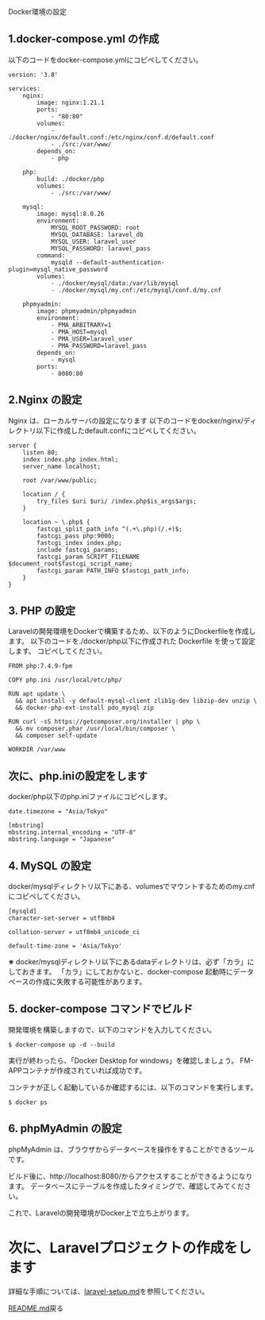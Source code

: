  Docker環境の設定

## 1.docker-compose.yml の作成

以下のコードをdocker-compose.ymlにコピペしてください。

```
version: '3.8'

services:
    nginx:
        image: nginx:1.21.1
        ports:
            - "80:80"
        volumes:
            - ./docker/nginx/default.conf:/etc/nginx/conf.d/default.conf
            - ./src:/var/www/
        depends_on:
            - php

    php:
        build: ./docker/php
        volumes:
            - ./src:/var/www/

    mysql:
        image: mysql:8.0.26
        environment:
            MYSQL_ROOT_PASSWORD: root
            MYSQL_DATABASE: laravel_db
            MYSQL_USER: laravel_user
            MYSQL_PASSWORD: laravel_pass
        command:
            mysqld --default-authentication-plugin=mysql_native_password
        volumes:
            - ./docker/mysql/data:/var/lib/mysql
            - ./docker/mysql/my.cnf:/etc/mysql/conf.d/my.cnf

    phpmyadmin:
        image: phpmyadmin/phpmyadmin
        environment:
            - PMA_ARBITRARY=1
            - PMA_HOST=mysql
            - PMA_USER=laravel_user
            - PMA_PASSWORD=laravel_pass
        depends_on:
            - mysql
        ports:
            - 8080:80
```


## 2.Nginx の設定

Nginx は、ローカルサーバの設定になります
以下のコードをdocker/nginx/ディレクトリ以下に作成したdefault.confにコピペしてください。

```
server {
    listen 80;
    index index.php index.html;
    server_name localhost;

    root /var/www/public;

    location / {
        try_files $uri $uri/ /index.php$is_args$args;
    }

    location ~ \.php$ {
        fastcgi_split_path_info ^(.+\.php)(/.+)$;
        fastcgi_pass php:9000;
        fastcgi_index index.php;
        include fastcgi_params;
        fastcgi_param SCRIPT_FILENAME $document_root$fastcgi_script_name;
        fastcgi_param PATH_INFO $fastcgi_path_info;
    }
}
```


## 3. PHP の設定

Laravelの開発環境をDockerで構築するため、以下のようにDockerfileを作成します。
以下のコードを./docker/php以下に作成された Dockerfile を使って設定します。
コピペしてください。

```
FROM php:7.4.9-fpm

COPY php.ini /usr/local/etc/php/

RUN apt update \
  && apt install -y default-mysql-client zlib1g-dev libzip-dev unzip \
  && docker-php-ext-install pdo_mysql zip

RUN curl -sS https://getcomposer.org/installer | php \
  && mv composer.phar /usr/local/bin/composer \
  && composer self-update

WORKDIR /var/www
```


## 次に、php.iniの設定をします

docker/php以下のphp.iniファイルにコピペします。

```
date.timezone = "Asia/Tokyo"

[mbstring]
mbstring.internal_encoding = "UTF-8"
mbstring.language = "Japanese"
```

## 4. MySQL の設定

docker/mysqlディレクトリ以下にある、volumesでマウントするためのmy.cnfにコピペしてください。

```
[mysqld]
character-set-server = utf8mb4

collation-server = utf8mb4_unicode_ci

default-time-zone = 'Asia/Tokyo'
```

**※** docker/mysqlディレクトリ以下にあるdataディレクトリは、必ず「カラ」にしておきます。
「カラ」にしておかないと、docker-compose 起動時にデータベースの作成に失敗する可能性があります。


## 5. docker-compose コマンドでビルド

開発環境を構築しますので、以下のコマンドを入力してください。

```
$ docker-compose up -d --build
```

実行が終わったら、「Docker Desktop for windows」を確認しましょう。
FM-APPコンテナが作成されていれば成功です。

コンテナが正しく起動しているか確認するには、以下のコマンドを実行します。

```
$ docker ps
```


## 6. phpMyAdmin の設定

phpMyAdmin は、ブラウザからデータベースを操作をすることができるツールです。

ビルド後に、http://localhost:8080/からアクセスすることができるようになります。
データベースにテーブルを作成したタイミングで、確認してみてください。


これで、Laravelの開発環境がDocker上で立ち上がります。


# 次に、Laravelプロジェクトの作成をします

詳細な手順については、[laravel-setup.md](laravel-setup.md)を参照してください。

[README.md](../README.md)戻る

